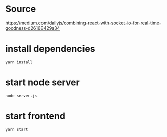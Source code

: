 # Source
https://medium.com/dailyjs/combining-react-with-socket-io-for-real-time-goodness-d26168429a34

# install dependencies
```
yarn install
```

# start node server
```
node server.js
```

# start frontend 
```
yarn start
```
